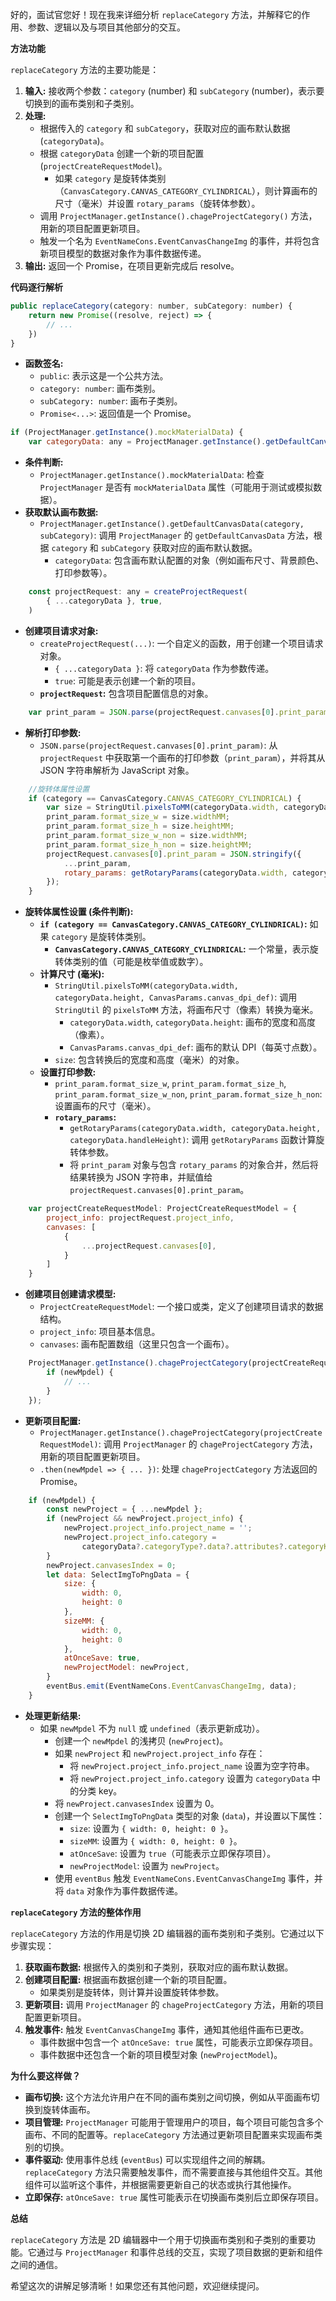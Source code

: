 好的，面试官您好！现在我来详细分析 `replaceCategory` 方法，并解释它的作用、参数、逻辑以及与项目其他部分的交互。

**方法功能**

`replaceCategory` 方法的主要功能是：

1.  **输入:** 接收两个参数：`category` (number) 和 `subCategory` (number)，表示要切换到的画布类别和子类别。
2.  **处理:**
    *   根据传入的 `category` 和 `subCategory`，获取对应的画布默认数据 (`categoryData`)。
    *   根据 `categoryData` 创建一个新的项目配置 (`projectCreateRequestModel`)。
        *   如果 `category` 是旋转体类别（`CanvasCategory.CANVAS_CATEGORY_CYLINDRICAL`），则计算画布的尺寸（毫米）并设置 `rotary_params`（旋转体参数）。
    *   调用 `ProjectManager.getInstance().chageProjectCategory()` 方法，用新的项目配置更新项目。
    *   触发一个名为 `EventNameCons.EventCanvasChangeImg` 的事件，并将包含新项目模型的数据对象作为事件数据传递。
3.  **输出:** 返回一个 Promise，在项目更新完成后 resolve。

**代码逐行解析**

```javascript
public replaceCategory(category: number, subCategory: number) {
    return new Promise((resolve, reject) => {
        // ...
    })
}
```

*   **函数签名:**
    *   `public`:  表示这是一个公共方法。
    *   `category: number`:  画布类别。
    *   `subCategory: number`:  画布子类别。
    *   `Promise<...>`:  返回值是一个 Promise。

```javascript
if (ProjectManager.getInstance().mockMaterialData) {
    var categoryData: any = ProjectManager.getInstance().getDefaultCanvasData(category, subCategory);
```

*   **条件判断:**
    *   `ProjectManager.getInstance().mockMaterialData`:  检查 `ProjectManager` 是否有 `mockMaterialData` 属性（可能用于测试或模拟数据）。
*   **获取默认画布数据:**
    *   `ProjectManager.getInstance().getDefaultCanvasData(category, subCategory)`:  调用 `ProjectManager` 的 `getDefaultCanvasData` 方法，根据 `category` 和 `subCategory` 获取对应的画布默认数据。
        *   `categoryData`:  包含画布默认配置的对象（例如画布尺寸、背景颜色、打印参数等）。

```javascript
    const projectRequest: any = createProjectRequest(
        { ...categoryData }, true,
    )
```

*   **创建项目请求对象:**
    *   `createProjectRequest(...)`:  一个自定义的函数，用于创建一个项目请求对象。
        *   `{ ...categoryData }`:  将 `categoryData` 作为参数传递。
        *   `true`: 可能是表示创建一个新的项目。
    *   **`projectRequest`:**  包含项目配置信息的对象。

```javascript
    var print_param = JSON.parse(projectRequest.canvases[0].print_param);
```

*   **解析打印参数:**
    *   `JSON.parse(projectRequest.canvases[0].print_param)`:  从 `projectRequest` 中获取第一个画布的打印参数（`print_param`），并将其从 JSON 字符串解析为 JavaScript 对象。

```javascript
    //旋转体属性设置
    if (category == CanvasCategory.CANVAS_CATEGORY_CYLINDRICAL) {
        var size = StringUtil.pixelsToMM(categoryData.width, categoryData.height, CanvasParams.canvas_dpi_def);
        print_param.format_size_w = size.widthMM;
        print_param.format_size_h = size.heightMM;
        print_param.format_size_w_non = size.widthMM;
        print_param.format_size_h_non = size.heightMM;
        projectRequest.canvases[0].print_param = JSON.stringify({
            ...print_param,
            rotary_params: getRotaryParams(categoryData.width, categoryData.height, categoryData.handleHeight),
        });
    }
```

*   **旋转体属性设置 (条件判断):**
    *   **`if (category == CanvasCategory.CANVAS_CATEGORY_CYLINDRICAL)`:**  如果 `category` 是旋转体类别。
        *   **`CanvasCategory.CANVAS_CATEGORY_CYLINDRICAL`:**  一个常量，表示旋转体类别的值（可能是枚举值或数字）。
    *   **计算尺寸 (毫米):**
        *   `StringUtil.pixelsToMM(categoryData.width, categoryData.height, CanvasParams.canvas_dpi_def)`:  调用 `StringUtil` 的 `pixelsToMM` 方法，将画布尺寸（像素）转换为毫米。
            *   `categoryData.width`, `categoryData.height`:  画布的宽度和高度（像素）。
            *   `CanvasParams.canvas_dpi_def`:  画布的默认 DPI（每英寸点数）。
        *   `size`:  包含转换后的宽度和高度（毫米）的对象。
    *   **设置打印参数:**
        *   `print_param.format_size_w`, `print_param.format_size_h`, `print_param.format_size_w_non`, `print_param.format_size_h_non`:  设置画布的尺寸（毫米）。
        *   **`rotary_params`:**
            *   `getRotaryParams(categoryData.width, categoryData.height, categoryData.handleHeight)`:  调用 `getRotaryParams` 函数计算旋转体参数。
            *   将 `print_param` 对象与包含 `rotary_params` 的对象合并，然后将结果转换为 JSON 字符串，并赋值给 `projectRequest.canvases[0].print_param`。

```javascript
    var projectCreateRequestModel: ProjectCreateRequestModel = {
        project_info: projectRequest.project_info,
        canvases: [
            {
                ...projectRequest.canvases[0],
            }
        ]
    }
```

*   **创建项目创建请求模型:**
    *   `ProjectCreateRequestModel`:  一个接口或类，定义了创建项目请求的数据结构。
    *   `project_info`:  项目基本信息。
    *   `canvases`:  画布配置数组（这里只包含一个画布）。

```javascript
    ProjectManager.getInstance().chageProjectCategory(projectCreateRequestModel).then(newMpdel => {
        if (newMpdel) {
            // ...
        }
    });
```

*   **更新项目配置:**
    *   `ProjectManager.getInstance().chageProjectCategory(projectCreateRequestModel)`:  调用 `ProjectManager` 的 `chageProjectCategory` 方法，用新的项目配置更新项目。
    *   `.then(newMpdel => { ... })`:  处理 `chageProjectCategory` 方法返回的 Promise。

```javascript
    if (newMpdel) {
        const newProject = { ...newMpdel };
        if (newProject && newProject.project_info) {
            newProject.project_info.project_name = '';
            newProject.project_info.category =
                categoryData?.categoryType?.data?.attributes?.categoryKey || '';
        }
        newProject.canvasesIndex = 0;
        let data: SelectImgToPngData = {
            size: {
                width: 0,
                height: 0
            },
            sizeMM: {
                width: 0,
                height: 0
            },
            atOnceSave: true,
            newProjectModel: newProject,
        }
        eventBus.emit(EventNameCons.EventCanvasChangeImg, data);
    }
```

*   **处理更新结果:**
    *   如果 `newMpdel` 不为 `null` 或 `undefined`（表示更新成功）。
        *   创建一个 `newMpdel` 的浅拷贝 (`newProject`)。
        *   如果 `newProject` 和 `newProject.project_info` 存在：
            *   将 `newProject.project_info.project_name` 设置为空字符串。
            *   将 `newProject.project_info.category` 设置为 `categoryData` 中的分类 key。
        *   将 `newProject.canvasesIndex` 设置为 0。
        *   创建一个 `SelectImgToPngData` 类型的对象 (`data`)，并设置以下属性：
            *   `size`:  设置为 `{ width: 0, height: 0 }`。
            *   `sizeMM`:  设置为 `{ width: 0, height: 0 }`。
            *   `atOnceSave`:  设置为 `true`（可能表示立即保存项目）。
            *   `newProjectModel`:  设置为 `newProject`。
        *   使用 `eventBus` 触发 `EventNameCons.EventCanvasChangeImg` 事件，并将 `data` 对象作为事件数据传递。

**`replaceCategory` 方法的整体作用**

`replaceCategory` 方法的作用是切换 2D 编辑器的画布类别和子类别。它通过以下步骤实现：

1.  **获取画布数据:**  根据传入的类别和子类别，获取对应的画布默认数据。
2.  **创建项目配置:**  根据画布数据创建一个新的项目配置。
    *   如果类别是旋转体，则计算并设置旋转体参数。
3.  **更新项目:**  调用 `ProjectManager` 的 `chageProjectCategory` 方法，用新的项目配置更新项目。
4.  **触发事件:**  触发 `EventCanvasChangeImg` 事件，通知其他组件画布已更改。
    *   事件数据中包含一个 `atOnceSave: true` 属性，可能表示立即保存项目。
    *   事件数据中还包含一个新的项目模型对象 (`newProjectModel`)。

**为什么要这样做？**

*   **画布切换:**  这个方法允许用户在不同的画布类别之间切换，例如从平面画布切换到旋转体画布。
*   **项目管理:**  `ProjectManager` 可能用于管理用户的项目，每个项目可能包含多个画布、不同的配置等。`replaceCategory` 方法通过更新项目配置来实现画布类别的切换。
*   **事件驱动:**  使用事件总线 (`eventBus`) 可以实现组件之间的解耦。`replaceCategory` 方法只需要触发事件，而不需要直接与其他组件交互。其他组件可以监听这个事件，并根据需要更新自己的状态或执行其他操作。
*   **立即保存:**  `atOnceSave: true` 属性可能表示在切换画布类别后立即保存项目。

**总结**

`replaceCategory` 方法是 2D 编辑器中一个用于切换画布类别和子类别的重要功能。它通过与 `ProjectManager` 和事件总线的交互，实现了项目数据的更新和组件之间的通信。

希望这次的讲解足够清晰！如果您还有其他问题，欢迎继续提问。
